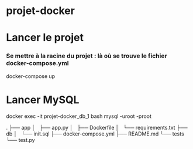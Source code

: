 # projet-docker

# Lancer le projet 
###  Se mettre à la racine du projet : là où se trouve le fichier docker-compose.yml
docker-compose up 

# Lancer MySQL
docker exec -it projet-docker_db_1 bash
mysql -uroot -proot


.
├── app
│   ├── app.py
│   ├── Dockerfile
│   └── requirements.txt
├── db
│   └── init.sql
├── docker-compose.yml
├── README.md
└── tests
    └── test.py


